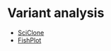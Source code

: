 # Variant analysis

- [SciClone](https://journals.plos.org/ploscompbiol/article?id=10.1371/journal.pcbi.1003665)
- [FishPlot](https://bmcgenomics.biomedcentral.com/articles/10.1186/s12864-016-3195-z)
